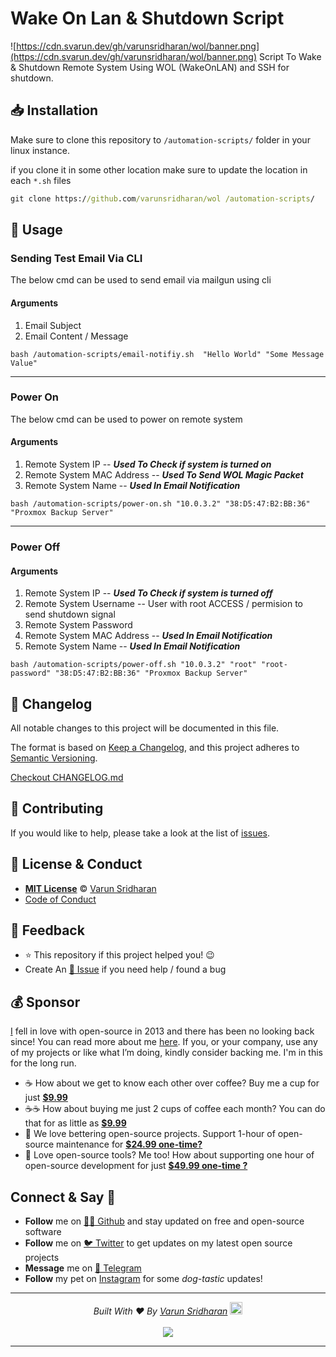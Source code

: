 # Wake On Lan & Shutdown Script
![https://cdn.svarun.dev/gh/varunsridharan/wol/banner.png](https://cdn.svarun.dev/gh/varunsridharan/wol/banner.png)
Script To Wake & Shutdown Remote System Using WOL (WakeOnLAN) and SSH for shutdown.

## 📥  Installation
Make sure to clone this repository to `/automation-scripts/` folder in your linux instance. 

if you clone it in some other location make sure to update the location in each `*.sh` files

```cmd
git clone https://github.com/varunsridharan/wol /automation-scripts/
```


## 🚀 Usage

### Sending Test Email Via CLI
The below cmd can be used to send email via mailgun using cli 
#### Arguments
1. Email Subject
2. Email Content / Message

```shell
bash /automation-scripts/email-notifiy.sh  "Hello World" "Some Message Value"
```

---

### Power On
The below cmd can be used to power on remote system 

#### Arguments
1. Remote System IP -- ___Used To Check if system is turned on___
2. Remote System MAC Address -- ___Used To Send WOL Magic Packet___
3. Remote System Name  -- ___Used In Email Notification___

```shell
bash /automation-scripts/power-on.sh "10.0.3.2" "38:D5:47:B2:BB:36" "Proxmox Backup Server"
```

---

### Power Off

#### Arguments
1. Remote System IP  -- ___Used To Check if system is turned off___
2. Remote System Username -- User with root ACCESS / permision to send shutdown signal
3. Remote System Password
4. Remote System MAC Address -- ___Used In Email Notification___
5. Remote System Name -- ___Used In Email Notification___

```shell
bash /automation-scripts/power-off.sh "10.0.3.2" "root" "root-password" "38:D5:47:B2:BB:36" "Proxmox Backup Server"
```


<!-- START common-footer.mustache -->
## 📝 Changelog
All notable changes to this project will be documented in this file.

The format is based on [Keep a Changelog](https://keepachangelog.com/en/1.0.0/),
and this project adheres to [Semantic Versioning](https://semver.org/spec/v2.0.0.html).

[Checkout CHANGELOG.md](https://github.com/varunsridharan/wol/blob/main/CHANGELOG.md)


## 🤝 Contributing
If you would like to help, please take a look at the list of [issues](https://github.com/varunsridharan/wol/issues/).


## 📜  License & Conduct
- [**MIT License**](https://github.com/varunsridharan/wol/blob/main/LICENSE) © [Varun Sridharan](website)
- [Code of Conduct](https://github.com/varunsridharan/.github/blob/master/CODE_OF_CONDUCT.md)


## 📣 Feedback
- ⭐ This repository if this project helped you! :wink:
- Create An [🔧 Issue](https://github.com/varunsridharan/wol/issues/) if you need help / found a bug


## 💰 Sponsor
[I][twitter] fell in love with open-source in 2013 and there has been no looking back since! You can read more about me [here][website].
If you, or your company, use any of my projects or like what I’m doing, kindly consider backing me. I'm in this for the long run.

- ☕ How about we get to know each other over coffee? Buy me a cup for just [**$9.99**][buymeacoffee]
- ☕️☕️ How about buying me just 2 cups of coffee each month? You can do that for as little as [**$9.99**][buymeacoffee]
- 🔰         We love bettering open-source projects. Support 1-hour of open-source maintenance for [**$24.99 one-time?**][paypal]
- 🚀         Love open-source tools? Me too! How about supporting one hour of open-source development for just [**$49.99 one-time ?**][paypal]

<!-- Personl Links -->
[paypal]: https://sva.onl/paypal
[buymeacoffee]: https://sva.onl/buymeacoffee
[twitter]: https://sva.onl/twitter/
[website]: https://sva.onl/website/


## Connect & Say 👋
- **Follow** me on [👨‍💻 Github][github] and stay updated on free and open-source software
- **Follow** me on [🐦 Twitter][twitter] to get updates on my latest open source projects
- **Message** me on [📠 Telegram][telegram]
- **Follow** my pet on [Instagram][sofythelabrador] for some _dog-tastic_ updates!

<!-- Personl Links -->
[sofythelabrador]: https://www.instagram.com/sofythelabrador/
[github]: https://sva.onl/github/
[twitter]: https://sva.onl/twitter/
[telegram]: https://sva.onl/telegram/


---

<p align="center">
<i>Built With ♥ By <a href="https://sva.onl/twitter"  target="_blank" rel="noopener noreferrer">Varun Sridharan</a> <a href="https://en.wikipedia.org/wiki/India">
   <img src="https://cdn.svarun.dev/flag-india.jpg" width="20px"/></a> </i> <br/><br/>
   <img src="https://cdn.svarun.dev/codeispoetry.png"/>
</p>

---


<!-- END common-footer.mustache -->
